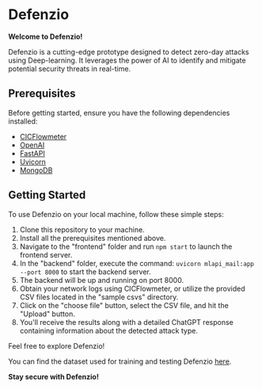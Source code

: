 # Defenzio

**Welcome to Defenzio!**

Defenzio is a cutting-edge prototype designed to detect zero-day attacks using Deep-learning. It leverages the power of AI to identify and mitigate potential security threats in real-time.

## Prerequisites

Before getting started, ensure you have the following dependencies installed:

- [CICFlowmeter](https://github.com/ISCX/CICFlowMeter)
- [OpenAI](https://github.com/openai)
- [FastAPI](https://github.com/tiangolo/fastapi)
- [Uvicorn](https://www.uvicorn.org/)
- [MongoDB](https://www.mongodb.com/)

## Getting Started

To use Defenzio on your local machine, follow these simple steps:

1. Clone this repository to your machine.
2. Install all the prerequisites mentioned above.
3. Navigate to the "frontend" folder and run `npm start` to launch the frontend server.
4. In the "backend" folder, execute the command: `uvicorn mlapi_mail:app --port 8000` to start the backend server.
5. The backend will be up and running on port 8000.
6. Obtain your network logs using CICFlowmeter, or utilize the provided CSV files located in the "sample csvs" directory.
7. Click on the "choose file" button, select the CSV file, and hit the "Upload" button.
8. You'll receive the results along with a detailed ChatGPT response containing information about the detected attack type.

Feel free to explore Defenzio!

You can find the dataset used for training and testing Defenzio [here](https://www.kaggle.com/datasets/cicdataset/cicids2017/code).

**Stay secure with Defenzio!**
